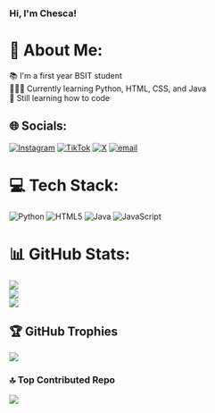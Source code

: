### Hi, I'm Chesca!

# 💫 About Me:
📚 I'm a first year BSIT student<br>👩🏻‍💻 Currently learning Python, HTML, CSS, and Java<br>🌱 Still learning how to code


## 🌐 Socials:
[![Instagram](https://img.shields.io/badge/Instagram-%23E4405F.svg?logo=Instagram&logoColor=white)](https://instagram.com/@SaucyCy_) [![TikTok](https://img.shields.io/badge/TikTok-%23000000.svg?logo=TikTok&logoColor=white)](https://tiktok.com/@@tyezka_) [![X](https://img.shields.io/badge/X-black.svg?logo=X&logoColor=white)](https://x.com/@gay4chesca) [![email](https://img.shields.io/badge/Email-D14836?logo=gmail&logoColor=white)](mailto:chla.reyes.au@phinmaed.com) 

# 💻 Tech Stack:
![Python](https://img.shields.io/badge/python-3670A0?style=for-the-badge&logo=python&logoColor=ffdd54) ![HTML5](https://img.shields.io/badge/html5-%23E34F26.svg?style=for-the-badge&logo=html5&logoColor=white) ![Java](https://img.shields.io/badge/java-%23ED8B00.svg?style=for-the-badge&logo=openjdk&logoColor=white) ![JavaScript](https://img.shields.io/badge/javascript-%23323330.svg?style=for-the-badge&logo=javascript&logoColor=%23F7DF1E)
# 📊 GitHub Stats:
![](https://github-readme-stats.vercel.app/api?username=chescamheyreyes&theme=blue_navy&hide_border=false&include_all_commits=true&count_private=false)<br/>
![](https://nirzak-streak-stats.vercel.app/?user=chescamheyreyes&theme=blue_navy&hide_border=false)<br/>
![](https://github-readme-stats.vercel.app/api/top-langs/?username=chescamheyreyes&theme=blue_navy&hide_border=false&include_all_commits=true&count_private=false&layout=compact)

## 🏆 GitHub Trophies
![](https://github-profile-trophy.vercel.app/?username=chescamheyreyes&theme=radical&no-frame=false&no-bg=false&margin-w=4)

### 🔝 Top Contributed Repo
![](https://github-contributor-stats.vercel.app/api?username=chescamheyreyes&limit=5&theme=blue_navy&combine_all_yearly_contributions=true)

<!-- Proudly created with GPRM ( https://gprm.itsvg.in ) -->
